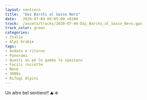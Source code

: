 ```yaml
---
layout: sentiero
title:  "Dai Barchi al Sasso Nero"
date:   2020-07-04 09:05:00 +0100
track:  /assets/tracks/2020-07-04-Dai_Barchi_al_Sasso_Nero.gpx
track_color: green
categories:
- Italia
- Alpi Orobie
tags:
- Andata e ritorno
- Panorami
- Questi un pò le gambe le spezzano
- Facili roccette
- Neve
- 3000s
- Rifugi Alpini
---
```


Un altro bel sentiero!! :mountain: :snowflake: